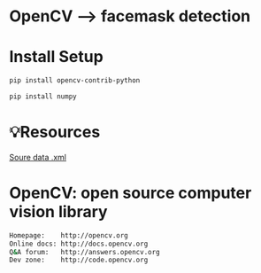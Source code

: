 # OpenCV --> facemask detection

# Install Setup
```bash
pip install opencv-contrib-python

pip install numpy
```

# 💡Resources
[Soure data .xml](https://github.com/npinto/opencv/tree/master/data/haarcascades/)


# OpenCV: open source computer vision library
```bash
Homepage:    http://opencv.org
Online docs: http://docs.opencv.org
Q&A forum:   http://answers.opencv.org
Dev zone:    http://code.opencv.org
```
